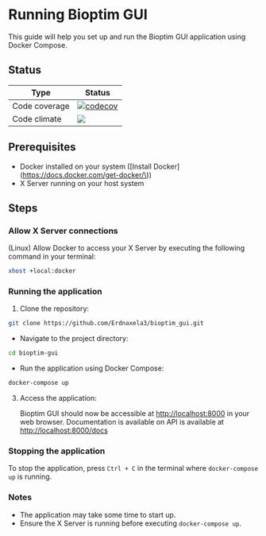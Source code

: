 
# Running Bioptim GUI

This guide will help you set up and run the Bioptim GUI application using Docker Compose.

## Status

| Type          | Status                                                                                                                                                                |
|---------------|-----------------------------------------------------------------------------------------------------------------------------------------------------------------------|
| Code coverage | [![codecov](https://codecov.io/gh/Erdnaxela3/bioptim_gui/graph/badge.svg?token=BDDRIU6QO5)](https://codecov.io/gh/Erdnaxela3/bioptim_gui)                                   |
| Code climate  | <a href="https://codeclimate.com/github/Erdnaxela3/bioptim_gui/maintainability"><img src="https://api.codeclimate.com/v1/badges/1f0c8a0756000c5764d2/maintainability" /></a> |

## Prerequisites

- Docker installed on your system (\[Install Docker\]\(<https://docs.docker.com/get-docker/\>))
- X Server running on your host system

## Steps

### Allow X Server connections

(Linux) Allow Docker to access your X Server by executing the following command in your terminal:

```bash
xhost +local:docker
```

### Running the application

1. Clone the repository:

```bash
git clone https://github.com/Erdnaxela3/bioptim_gui.git
```

- Navigate to the project directory:

 ```bash
cd bioptim-gui
```

- Run the application using Docker Compose:

```bash
docker-compose up
```

3. Access the application:

    Bioptim GUI should now be accessible at <http://localhost:8000> in your web browser.
    Documentation is available on API is available at <http://localhost:8000/docs>

### Stopping the application

To stop the application, press `Ctrl + C` in the terminal where `docker-compose up` is running.

### Notes

- The application may take some time to start up.
- Ensure the X Server is running before executing `docker-compose up`.
